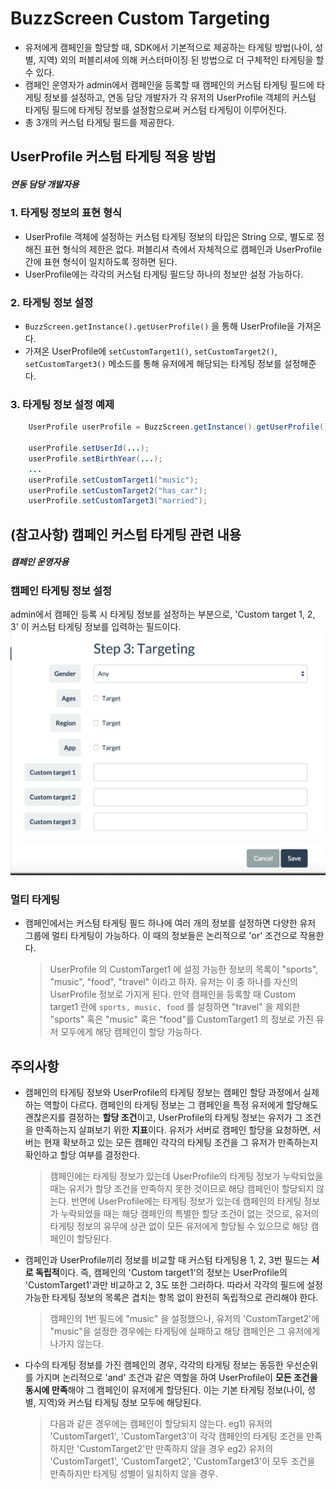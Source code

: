 # BuzzScreen Custom Targeting
- 유저에게 캠페인을 할당할 때, SDK에서 기본적으로 제공하는 타게팅 방법(나이, 성별, 지역) 외의 퍼블리셔에 의해 커스터마이징 된 방법으로 더 구체적인 타게팅을 할 수 있다.
- 캠페인 운영자가 admin에서 캠페인을 등록할 때 캠페인의 커스텀 타게팅 필드에 타게팅 정보를 설정하고, 연동 담당 개발자가 각 유저의 UserProfile 객체의 커스텀 타게팅 필드에 타게팅 정보를 설정함으로써 커스텀 타게팅이 이루어진다.
- 총 3개의 커스텀 타게팅 필드를 제공한다. 

## UserProfile 커스텀 타게팅 적용 방법
##### 연동 담당 개발자용

### 1. 타게팅 정보의 표현 형식
- UserProfile 객체에 설정하는 커스텀 타게팅 정보의 타입은 String 으로, 별도로 정해진 표현 형식의 제한은 없다. 퍼블리셔 측에서 자체적으로 캠페인과 UserProfile 간에 표현 형식이 일치하도록 정하면 된다.
- UserProfile에는 각각의 커스텀 타게팅 필드당 하나의 정보만 설정 가능하다.

### 2. 타게팅 정보 설정
- `BuzzScreen.getInstance().getUserProfile()` 을 통해 UserProfile을 가져온다.
- 가져온 UserProfile에  `setCustomTarget1()`, `setCustomTarget2()`, `setCustomTarget3()` 메소드를 통해 유저에게 해당되는 타게팅 정보를 설정해준다.

### 3. 타게팅 정보 설정 예제

```java
	UserProfile userProfile = BuzzScreen.getInstance().getUserProfile();
	
	userProfile.setUserId(...);
	userProfile.setBirthYear(...);
	...
	userProfile.setCustomTarget1("music");
    userProfile.setCustomTarget2("has_car");
    userProfile.setCustomTarget3("married");
```

## (참고사항) 캠페인 커스텀 타게팅 관련 내용
##### 캠페인 운영자용

### 캠페인 타게팅 정보 설정
admin에서 캠페인 등록 시 타게팅 정보를 설정하는 부분으로, 'Custom target 1, 2, 3' 이 커스텀 타게팅 정보를 입력하는 필드이다.
![Targeting_admin](targeting_admin.png)

### 멀티 타게팅
- 캠페인에서는 커스텀 타게팅 필드 하나에 여러 개의 정보를 설정하면 다양한 유저 그룹에 멀티 타게팅이 가능하다. 이 때의 정보들은 논리적으로 'or' 조건으로 작용한다.
	> UserProfile 의 CustomTarget1 에 설정 가능한 정보의 목록이 "sports", "music", "food", "travel" 이라고 하자. 유저는 이 중 하나를 자신의 UserProfile 정보로 가지게 된다. 만약 캠페인을 등록할 때 Custom target1 란에 ` sports, music, food ` 를 설정하면 "travel" 을 제외한 "sports" 혹은 "music" 혹은 "food"를 CustomTarget1 의 정보로 가진 유저 모두에게 해당 캠페인이 할당 가능하다.

## 주의사항
- 캠페인의 타게팅 정보와 UserProfile의 타게팅 정보는 캠페인 할당 과정에서 실제 하는 역할이 다르다. 캠페인의 타게팅 정보는 그 캠페인을 특정 유저에게 할당해도 괜찮은지를 결정하는 **할당 조건**이고, UserProfile의 타게팅 정보는 유저가 그 조건을 만족하는지 살펴보기 위한 **지표**이다. 유저가 서버로 캠페인 할당을 요청하면, 서버는 현재 확보하고 있는 모든 캠페인 각각의 타게팅 조건을 그 유저가 만족하는지 확인하고 할당 여부를 결정한다.
	> 캠페인에는 타게팅 정보가 있는데 UserProfile의 타게팅 정보가 누락되었을 때는 유저가 할당 조건을 만족하지 못한 것이므로 해당 캠페인이 할당되지 않는다.
	> 반면에 UserProfile에는 타게팅 정보가 있는데 캠페인의 타게팅 정보가 누락되었을 때는 해당 캠페인의 특별한 할당 조건이 없는 것으로, 유저의 타게팅 정보의 유무에 상관 없이 모든 유저에게 할당될 수 있으므로 해당 캠페인이 할당된다.

- 캠페인과 UserProfile끼리 정보를 비교할 때 커스텀 타게팅용 1, 2, 3번 필드는 **서로 독립적**이다. 즉, 캠페인의 'Custom target1'의 정보는 UserProfile의 'CustomTarget1'과만 비교하고 2, 3도 또한 그러하다. 따라서 각각의 필드에 설정 가능한 타게팅 정보의 목록은 겹치는 항목 없이 완전히 독립적으로 관리해야 한다.
	> 캠페인의 1번 필드에 "music" 을 설정했으나, 유저의 'CustomTarget2'에 "music"을 설정한 경우에는 타게팅에 실패하고 해당 캠페인은 그 유저에게 나가지 않는다.

- 다수의 타게팅 정보를 가진 캠페인의 경우, 각각의 타게팅 정보는 동등한 우선순위를 가지며 논리적으로 'and' 조건과 같은 역할을 하여 UserProfile이 **모든 조건을 동시에 만족**해야 그 캠페인이 유저에게 할당된다. 이는 기본 타게팅 정보(나이, 성별, 지역)와 커스텀 타게팅 정보 모두에 해당된다.
	> 다음과 같은 경우에는 캠페인이 할당되지 않는다.
	> eg1) 유저의 'CustomTarget1', 'CustomTarget3'이 각각 캠페인의 타게팅 조건을 만족하지만 'CustomTarget2'만 만족하지 않을 경우
	> eg2) 유저의 'CustomTarget1', 'CustomTarget2', 'CustomTarget3'이 모두 조건을 만족하지만 타게팅 성별이 일치하지 않을 경우.
	